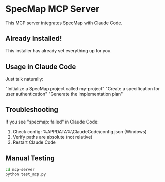 # SpecMap MCP Server

This MCP server integrates SpecMap with Claude Code.

## Already Installed!

This installer has already set everything up for you.

## Usage in Claude Code

Just talk naturally:

"Initialize a SpecMap project called my-project"
"Create a specification for user authentication"
"Generate the implementation plan"

## Troubleshooting

If you see "specmap: failed" in Claude Code:

1. Check config: %APPDATA%\ClaudeCode\config.json (Windows)
2. Verify paths are absolute (not relative)
3. Restart Claude Code

## Manual Testing

```bash
cd mcp-server
python test_mcp.py
```
